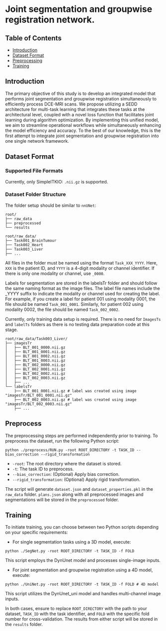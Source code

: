 # Joint segmentation and groupwise registration network.

## Table of Contents
- [Introduction](#introduction)
- [Dataset Format](#dataset-format)
- [Preprocessing](#preprocess)
- [Training](#training)

## Introduction
The primary objective of this study is to develop an integrated model that performs joint segmentation and groupwise registration simultaneously to efficiently process DCE-MRI scans. We propose utilizing a SEDD architecture for multi-task learning that integrates these tasks at the architectural level, coupled with a novel loss function that facilitates joint learning during algorithm optimization. By implementing this unified model, we aim to streamline operational workflows while simultaneously enhancing the model efficiency and accuracy. To the best of our knowledge, this is the first attempt to integrate joint segmentation and groupwise registration into one single network framework.


## Dataset Format

### Supported File Formats

Currently, only SimpleITKIO: `.nii.gz` is supported.

### Dataset Folder Structure

The folder setup should be similar to `nnUNet`:

```
root/
├── raw_data
├── preprocessed
└── results
```

```
root/raw_data/
├── Task001_BrainTumour
├── Task002_Heart
├── Task003_Liver
├── ...
```

All files in the folder must be named using the format `Task_XXX_YYYY`. Here, `XXX` is the patient ID, and `YYYY` is a 4-digit modality or channel identifier. If there is only one modality or channel, use `_0000`.

Labels for segmentation are stored in the labelsTr folder and should follow the same naming format as the image files. The label file names include the _YYYY suffix to indicate the modality or channel used for creating the label. For example, if you create a label for patient 001 using modality 0001, the file should be named `Task_001_0001`. Similarly, for patient 002 using modality 0002, the file should be named `Task_002_0002`.

Currently, only training data setup is required. There is no need for `ImagesTs` and `labelTs` folders as there is no testing data preparation code at this stage.

```
root/raw_data/Task003_Liver/
├── imagesTr
│   ├── BLT_001_0000.nii.gz
│   ├── BLT_001_0001.nii.gz
│   ├── BLT_001_0002.nii.gz
│   ├── BLT_001_0003.nii.gz
│   ├── BLT_002_0000.nii.gz
│   ├── BLT_002_0001.nii.gz
│   ├── BLT_002_0002.nii.gz
│   ├── BLT_002_0003.nii.gz
│   ├── ...
└── labelsTr
    ├── BLT_001_0001.nii.gz # label was created using image "imagesTr/BLT_001_0001.nii.gz"
    ├── BLT_002_0003.nii.gz # label was created using image "imagesTr/BLT_002_0003.nii.gz"
    ├── ...
```

## Preprocess

The preprocessing steps are performed independently prior to training. To preprocess the dataset, run the following Python script:

```
python ./preprocess/RUN.py -root ROOT_DIRECTORY -t TASK_ID --bias_correction --rigid_transformation
```

- `-root`: The root directory where the dataset is stored.
- `-t`: The task ID to preprocess.
- `--bias_correction`: (Optional) Apply bias correction.
- `--rigid_transformation`: (Optional) Apply rigid transformation.

The script will generate `dataset.json` and `dataset_properties.pkl` in the `raw_data` folder. `plans.json` along with all preprocessed images and segmentations will be stored in the `preprocessed` folder.

## Training

To initiate training, you can choose between two Python scripts depending on your specific requirements:

- For single segmentation tasks using a 3D model, execute:

```
python ./SegNet.py -root ROOT_DIRECTORY -t TASK_ID -f FOLD
```
This script employs the DynUnet model and processes single-image inputs.

- For joint segmentation and groupwise registration using a 4D model, execute:
```
python ./UniNet.py -root ROOT_DIRECTORY -t TASK_ID -f FOLD # 4D model
```
This script utilizes the DynUnet_uni model and handles multi-channel image inputs.

In both cases, ensure to replace `ROOT_DIRECTORY` with the path to your dataset, `TASK_ID` with the task identifier, and `FOLD` with the specific fold number for cross-validation. The results from either script will be stored in the `results` folder.